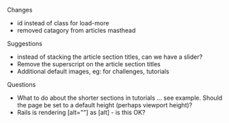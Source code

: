 Changes
- id instead of class for load-more
- removed catagory from articles masthead

Suggestions
- instead of stacking the article section titles, can we have a slider?
- Remove the superscript on the article section titles
- Additional default images, eg: for challenges, tutorials

Questions
- What to do about the shorter sections in tutorials ... see example. Should the page be set to a default height (perhaps viewport height)?
- Rails is rendering [alt=""] as [alt] - is this OK?
<img src="assets/img/tutorials/tutorial-2.jpg" alt="">
